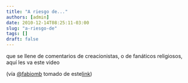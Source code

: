 ```yaml
---
title: "A riesgo de..."
authors: [admin]
date: 2010-12-14T08:25:11-03:00
slug: "a-riesgo-de"
tags: []
draft: false
---
```


que se llene de comentarios de creacionistas, o de fanáticos religiosos,
aquí les va este video

(vía [\@fabiomb](http://twitter.com/#!/fabiomb) tomado de
este[link](http://linksdeviernes.com/4911))
